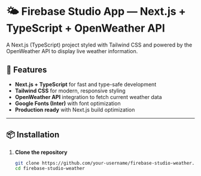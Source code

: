 # 🌤 Firebase Studio App — Next.js + TypeScript + OpenWeather API

A Next.js (TypeScript) project styled with Tailwind CSS and powered by the OpenWeather API to display live weather information.

## 🚀 Features
- **Next.js + TypeScript** for fast and type-safe development
- **Tailwind CSS** for modern, responsive styling
- **OpenWeather API** integration to fetch current weather data
- **Google Fonts (Inter)** with font optimization
- **Production ready** with Next.js build optimization

---

## 📦 Installation

1. **Clone the repository**
   ```bash
   git clone https://github.com/your-username/firebase-studio-weather.git
   cd firebase-studio-weather
